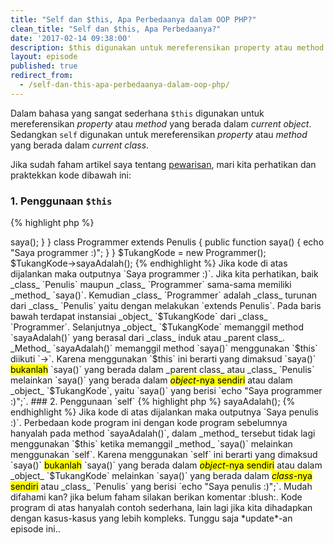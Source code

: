 ```yaml
---
title: "Self dan $this, Apa Perbedaanya dalam OOP PHP?"
clean_title: "Self dan $this, Apa Perbedaanya?"
date: '2017-02-14 09:38:00'
description: $this digunakan untuk mereferensikan property atau method yang berada dalam current object. Sedangkan self digunakan untuk mereferensikan property atau method yang berada dalam current class.
layout: episode
published: true
redirect_from:
  - /self-dan-this-apa-perbedaanya-dalam-oop-php/
---
```


Dalam bahasa yang sangat sederhana `$this` digunakan untuk mereferensikan _property_ atau _method_ yang berada dalam _current object_. Sedangkan `self` digunakan untuk mereferensikan _property_ atau _method_ yang berada dalam _current class_.

Jika sudah faham artikel saya tentang <a href="{{ site.url }}/object-oriented-php/pewarisan-object-inheritance-dalam-oop-php/" target="_blank">pewarisan</a>, mari kita perhatikan dan praktekkan kode dibawah ini:

### 1. Penggunaan `$this`

{% highlight php %}
<?php
class Penulis {

    public function saya() {
        echo "Saya penulis :)";
    }

    public function sayaAdalah() {
       $this->saya();
    }
}

class Programmer extends Penulis {

    public function saya() {
        echo "Saya programmer :)";
    }

}

$TukangKode = new Programmer();
$TukangKode->sayaAdalah();
{% endhighlight %}

Jika kode di atas dijalankan maka outputnya `Saya programmer :)`.

Jika kita perhatikan, baik _class_ `Penulis` maupun _class_ `Programmer` sama-sama memiliki _method_ `saya()`. Kemudian _class_ `Programmer` adalah _class_ turunan dari _class_ `Penulis` yaitu dengan melakukan `extends Penulis`.

Pada baris bawah terdapat instansiai _object_ `$TukangKode` dari _class_ `Programmer`. Selanjutnya _object_ `$TukangKode` memanggil method `sayaAdalah()` yang berasal dari _class_ induk atau _parent class_. _Method_ `sayaAdalah()` memanggil method `saya()` menggunakan `$this` diikuti `->`.

Karena menggunakan `$this` ini berarti yang dimaksud `saya()` <mark>bukanlah</mark> `saya()` yang berada dalam _parent class_ atau _class_ `Penulis` melainkan `saya()` yang berada dalam <mark><em>object</em>-nya sendiri</mark> atau dalam _object_ `$TukangKode`, yaitu `saya()` yang berisi `echo "Saya programmer :)";`.

### 2. Penggunaan `self`

{% highlight php %}
<?php
class Penulis {

    public function saya() {
        echo "Saya penulis :)";
    }

    public function sayaAdalah() {
       self::saya();
    }
}

class Programmer extends Penulis {

    public function saya() {
        echo "Saya programmer :)";
    }

}

$TukangKode = new Programmer();
$TukangKode->sayaAdalah();
{% endhighlight %}

Jika kode di atas dijalankan maka outputnya `Saya penulis :)`.

Perbedaan kode program ini dengan kode program sebelumnya hanyalah pada method `sayaAdalah()`, dalam _method_ tersebut tidak lagi menggunakan `$this` ketika memanggil _method_ `saya()` melainkan menggunakan `self`.

Karena menggunakan `self` ini berarti yang dimaksud `saya()` <mark>bukanlah</mark> `saya()` yang berada dalam <mark><em>object</em>-nya sendiri</mark> atau dalam _object_ `$TukangKode` melainkan `saya()` yang berada dalam <mark><em>class</em>-nya sendiri</mark> atau _class_ `Penulis` yang berisi `echo "Saya penulis :)";`.

Mudah difahami kan? jika belum faham silakan berikan komentar :blush:. Kode program di atas hanyalah contoh sederhana, lain lagi jika kita dihadapkan dengan kasus-kasus yang lebih kompleks. Tunggu saja *update*-an episode ini..
